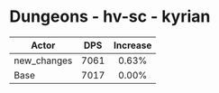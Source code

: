 # Dungeons - hv-sc - kyrian
| Actor | DPS | Increase |
|---|:---:|:---:|
|new_changes|7061|0.63%|
|Base|7017|0.00%|
